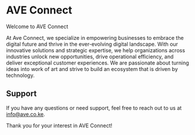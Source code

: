 # AVE Connect

Welcome to AVE Connect

At Ave Connect, we specialize in empowering businesses to embrace the digital future and thrive in the ever-evolving digital landscape. With our innovative solutions and strategic expertise, we help organizations across industries unlock new opportunities, drive operational efficiency, and deliver exceptional customer experiences. We are passionate about turning ideas into work of art and strive to build an ecosystem that is driven by technology.


## Support

If you have any questions or need support, feel free to reach out to us at info@ave.co.ke.

Thank you for your interest in AVE Connect!


